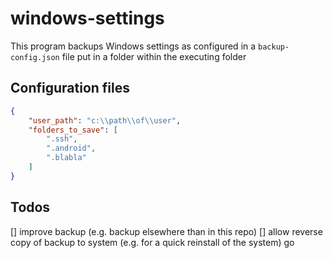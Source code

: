 # windows-settings

This program backups Windows settings as configured in a `backup-config.json` file put in a folder within the executing folder

## Configuration files

```json
{
    "user_path": "c:\\path\\of\\user",
    "folders_to_save": [
        ".ssh",
        ".android",
        ".blabla"
    ]
}
```

## Todos

[] improve backup (e.g. backup elsewhere than in this repo)
[] allow reverse copy of backup to system (e.g. for a quick reinstall of the system)
go